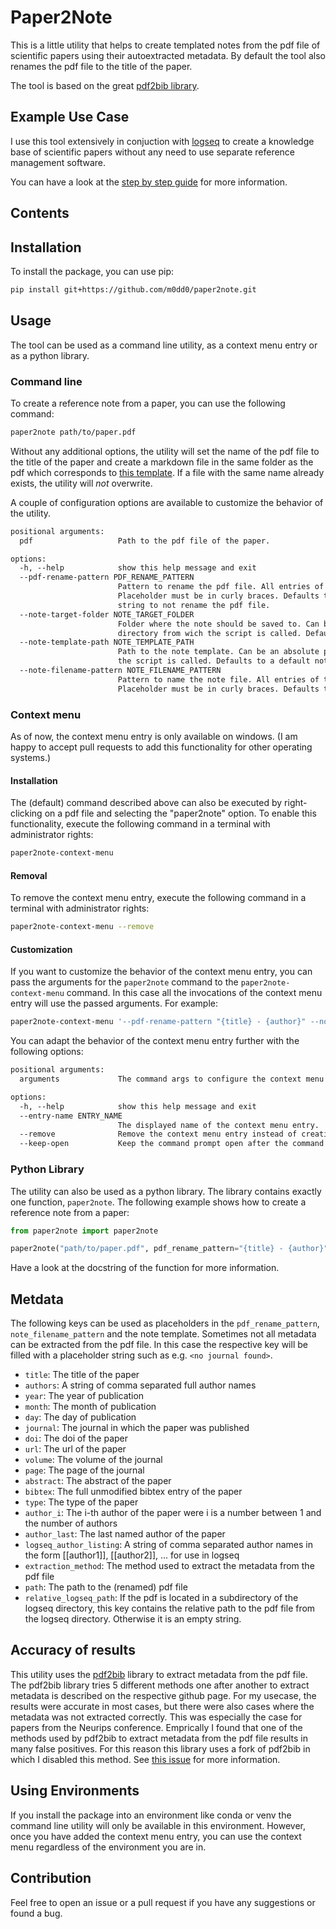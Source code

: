 # Paper2Note
This is a little utility that helps to create templated notes from the pdf file of scientific papers using their autoextracted metadata.
By default the tool also renames the pdf file to the title of the paper.

The tool is based on the great [pdf2bib library](https://github.com/MicheleCotrufo/pdf2bib).

## Example Use Case
I use this tool extensively in conjuction with [logseq](https://logseq.com/) to create a knowledge base of scientific papers without any need to use separate reference management software.

You can have a look at the [step by step guide](docs/logseq_integration.md) for more information.

## Contents

## Installation
To install the package, you can use pip:
```bash
pip install git+https://github.com/m0dd0/paper2note.git
```

## Usage
The tool can be used as a command line utility, as a context menu entry or as a python library.

### Command line
To create a reference note from a paper, you can use the following command:
```bash
paper2note path/to/paper.pdf
```

Without any additional options, the utility will set the name of the pdf file to the title of the paper and create a markdown file in the same folder as the pdf which corresponds to [this template](paper2note/templates/reference.md).
If a file with the same name already exists, the utility will _not_ overwrite.

A couple of configuration options are available to customize the behavior of the utility.
```txt
positional arguments:
  pdf                   Path to the pdf file of the paper.

options:
  -h, --help            show this help message and exit
  --pdf-rename-pattern PDF_RENAME_PATTERN
                        Pattern to rename the pdf file. All entries of the metadata can be used as placeholders.   
                        Placeholder must be in curly braces. Defaults to the title of the paper. Set to an empty   
                        string to not rename the pdf file.
  --note-target-folder NOTE_TARGET_FOLDER
                        Folder where the note should be saved to. Can be an absolute path or relative to the       
                        directory from wich the script is called. Defaults to the directory of the pdf file.       
  --note-template-path NOTE_TEMPLATE_PATH
                        Path to the note template. Can be an absolute path or relative to the directory from wich  
                        the script is called. Defaults to a default note template.
  --note-filename-pattern NOTE_FILENAME_PATTERN
                        Pattern to name the note file. All entries of the metadata can be used as placeholders.    
                        Placeholder must be in curly braces. Defaults to the same name as the (renamed) pdf file. 
```

### Context menu
As of now, the context menu entry is only available on windows. (I am happy to accept pull requests to add this functionality for other operating systems.) 

#### Installation
The (default) command described above can also be executed by right-clicking on a pdf file and selecting the "paper2note" option. 
To enable this functionality, execute the following command in a terminal with administrator rights:
```bash
paper2note-context-menu
```

#### Removal
To remove the context menu entry, execute the following command in a terminal with administrator rights:
```bash
paper2note-context-menu --remove
```

#### Customization
If you want to customize the behavior of the context menu entry, you can pass the arguments for the `paper2note` command to the `paper2note-context-menu` command. In this case all the invocations of the context menu entry will use the passed arguments.
For example:
```bash
paper2note-context-menu '--pdf-rename-pattern "{title} - {author}" --note-target-folder "path/to/notes" --note-template-path "path/to/template.md" --note-filename-pattern "{title} - {year}"'
```

You can adapt the behavior of the context menu entry further with the following options:
```txt
positional arguments:
  arguments             The command args to configure the context menu entry with. If nothing given all the default args will be used.

options:
  -h, --help            show this help message and exit
  --entry-name ENTRY_NAME
                        The displayed name of the context menu entry.
  --remove              Remove the context menu entry instead of creating it.
  --keep-open           Keep the command prompt open after the command has been executed.
```


### Python Library
The utility can also be used as a python library. 
The library contains exactly one function, `paper2note`.
The following example shows how to create a reference note from a paper:
```python
from paper2note import paper2note

paper2note("path/to/paper.pdf", pdf_rename_pattern="{title} - {author}", note_target_folder="path/to/notes", note_template_path="path/to/template.md", note_filename_pattern="{title} - {author}")
```
Have a look at the docstring of the function for more information.

## Metdata
The following keys can be used as placeholders in the `pdf_rename_pattern`, `note_filename_pattern` and the note template.
Sometimes not all metadata can be extracted from the pdf file. In this case the respective key will be filled with a placeholder string such as e.g. `<no journal found>`.
- `title`: The title of the paper
- `authors`: A string of comma separated full author names
- `year`: The year of publication
- `month`: The month of publication
- `day`: The day of publication
- `journal`: The journal in which the paper was published
- `doi`: The doi of the paper
- `url`: The url of the paper
- `volume`: The volume of the journal
- `page`: The page of the journal
- `abstract`: The abstract of the paper
- `bibtex`: The full unmodified bibtex entry of the paper
- `type`: The type of the paper
- `author_i`: The i-th author of the paper were i is a number between 1 and the number of authors
- `author_last`: The last named author of the paper
- `logseq_author_listing`: A string of comma separated author names in the form [[author1]], [[author2]], ... for use in logseq
- `extraction_method`: The method used to extract the metadata from the pdf file
- `path`: The path to the (renamed) pdf file
- `relative_logseq_path`: If the pdf is located in a subdirectory of the logseq directory, this key contains the relative path to the pdf file from the logseq directory. Otherwise it is an empty string.

## Accuracy of results
This utility uses the [pdf2bib](https://github.com/MicheleCotrufo/pdf2bib) library to extract metadata from the pdf file.
The pdf2bib library tries 5 different methods one after another to extract metadata is described on the respective github page.
For my usecase, the results were accurate in most cases, but there were also cases where the metadata was not extracted correctly.
This was especially the case for papers from the Neurips conference.
Emprically I found that one of the methods used by pdf2bib to extract metadata from the pdf file results in many false positives.
For this reason this library uses a fork of pdf2bib in which I disabled this method.
See [this issue](https://github.com/MicheleCotrufo/pdf2doi/issues/25) for more information.

## Using Environments
If you install the package into an environment like conda or venv the command line utility will only be available in this environment.
However, once you have added the context menu entry, you can use the context menu regardless of the environment you are in.

## Contribution
Feel free to open an issue or a pull request if you have any suggestions or found a bug.